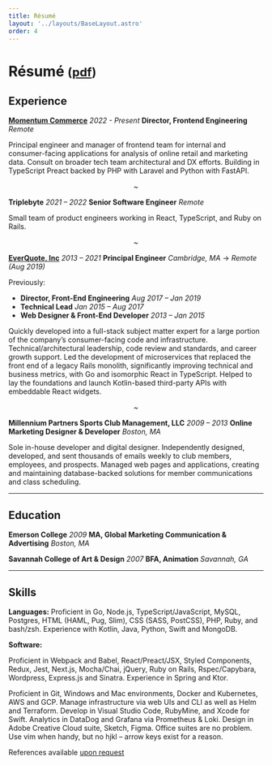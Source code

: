```yaml
---
title: Résumé
layout: '../layouts/BaseLayout.astro'
order: 4
---
```


# Résumé <small>([pdf](/resumes/2024-01-resume-ben-saufley.pdf))</small>

## Experience

**[Momentum Commerce](https://www.momentumcommerce.com)** _2022 - Present_
**Director, Frontend Engineering** _Remote_

Principal engineer and manager of frontend team for internal and consumer-facing applications for analysis of online retail and marketing data. Consult on broader tech team architectural and DX efforts. Building in TypeScript Preact backed by PHP with Laravel and Python with FastAPI.

<p style="text-align: center;">~</p>

**Triplebyte** _2021 – 2022_
**Senior Software Engineer** _Remote_

Small team of product engineers working in React, TypeScript, and Ruby on Rails.

<p style="text-align: center;">~</p>

**[EverQuote, Inc](https://everquote.com)** _2013 – 2021_
**Principal Engineer** _Cambridge, MA_ &rarr; _Remote (Aug 2019)_

Previously:

- **Director, Front-End Engineering** _Aug 2017 – Jan 2019_
- **Technical Lead** _Jan 2015 – Aug 2017_
- **Web Designer & Front-End Developer** _2013 – Jan 2015_

Quickly developed into a full-stack subject matter expert for a large portion of the company’s consumer-facing code and infrastructure. Technical/architectural leadership, code review and standards, and career growth support. Led the development of microservices that replaced the front end of a legacy Rails monolith, significantly improving technical and business metrics, with Go and isomorphic React in TypeScript. Helped to lay the foundations and launch Kotlin-based third-party APIs with embeddable React widgets.

<p style="text-align: center;">~</p>

**Millennium Partners Sports Club Management, LLC** _2009 – 2013_
**Online Marketing Designer & Developer** _Boston, MA_

Sole in-house developer and digital designer. Independently designed, developed, and sent thousands of emails weekly to club members, employees, and prospects. Managed web pages and applications, creating and maintaining database-backed solutions for member communications and class scheduling.

---

## Education

**Emerson College** _2009_
**MA, Global Marketing Communication & Advertising** _Boston, MA_

**Savannah College of Art & Design** _2007_
**BFA, Animation** _Savannah, GA_

---

## Skills

**Languages:** Proficient in Go, Node.js, TypeScript/JavaScript, MySQL, Postgres, HTML (HAML, Pug, Slim), CSS (SASS, PostCSS), PHP, Ruby, and bash/zsh. Experience with Kotlin, Java, Python, Swift and MongoDB.

**Software:**

Proficient in Webpack and Babel, React/Preact/JSX, Styled Components, Redux, Jest, Next.js, Mocha/Chai, jQuery, Ruby on Rails, Rspec/Capybara, Wordpress, Express.js and Sinatra. Experience in Spring and Ktor.

Proficient in Git, Windows and Mac environments, Docker and Kubernetes, AWS and GCP. Manage infrastructure via web UIs and CLI as well as Helm and Terraform. Develop in Visual Studio Code, RubyMine, and Xcode for Swift. Analytics in DataDog and Grafana via Prometheus & Loki. Design in Adobe Creative Cloud suite, Sketch, Figma. Office suites are no problem. Use vim when handy, but no hjkl – arrow keys exist for a reason.

References available [upon request](/contact)

